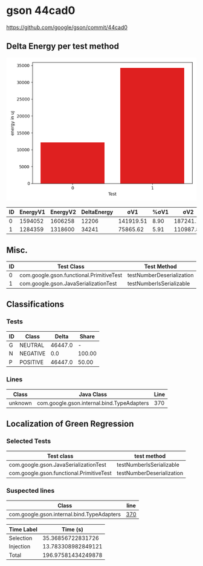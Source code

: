 # gson 44cad0


https://github.com/google/gson/commit/44cad0



## Delta Energy per test method

![](./gson_delta_energy_0_v.png)


| ID | EnergyV1 | EnergyV2 | DeltaEnergy | σV1 | %σV1 | σV2 | %σV2 |
| --- | --- | --- | --- | --- | --- | --- | --- |
| 0 | 1594052 | 1606258 | 12206 | 141919.51 | 8.90 | 187241.16 | 11.66 |
| 1 | 1284359 | 1318600 | 34241 | 75865.62 | 5.91 | 110987.89 | 8.42 |

## Misc.

| ID | Test Class | Test Method |
| --- | --- | --- |
| 0 | com.google.gson.functional.PrimitiveTest | testNumberDeserialization |
| 1 | com.google.gson.JavaSerializationTest | testNumberIsSerializable |



## Classifications

### Tests
| ID | Class | Delta | Share |
| --- | --- | --- | --- |
| G | NEUTRAL | 46447.0 | - |
| N | NEGATIVE | 0.0 | 100.00 |
| P | POSITIVE | 46447.0 | 50.00 |

### Lines
| Class | Java Class | Line |
| --- | --- | --- |
| unknown | com.google.gson.internal.bind.TypeAdapters | 370 |



## Localization of Green Regression
### Selected Tests
| Test class | test method |
| --- | --- |
| com.google.gson.JavaSerializationTest | testNumberIsSerializable |
| com.google.gson.functional.PrimitiveTest | testNumberDeserialization |

### Suspected lines
| Class | line |
| --- | --- |
| com.google.gson.internal.bind.TypeAdapters | [370](https://github.com/google/gson/tree/44cad0/gson/src/main/java/com/google/gson/internal/bind/TypeAdapters.java#L370) |



| Time Label | Time (s) |
| --- | --- |
| Selection | 35.36856722831726 |
| Injection | 13.783308982849121 |
| Total | 196.97581434249878 |


